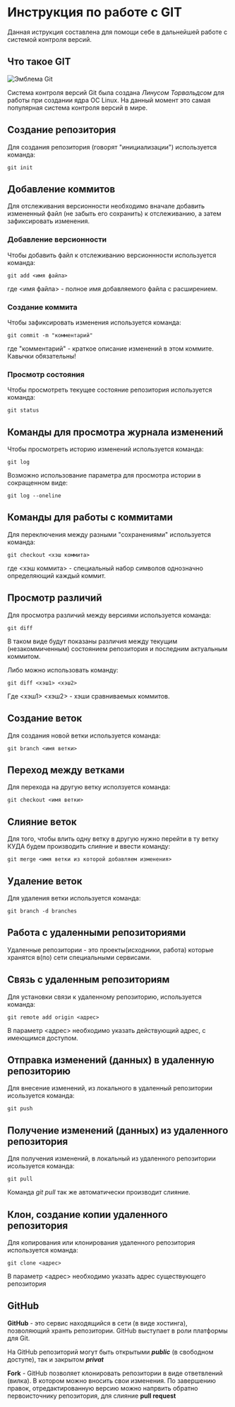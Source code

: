 # **Инструкция по работе с GIT**

Данная иструкция составлена для помощи себе в дальнейшей работе с системой контроля версий.

## Что такое GIT

![Эмблема Git](git.JPG)

Система контроля версий Git была создана *Линусом Торвальдсом* для работы при создании ядра ОС Linux. На данный момент это самая популярная система контроля версий в мире.

## Создание репозитория

Для создания репозитория (говорят "инициализации") используется команда:

    git init

## Добавление коммитов

Для отслеживания версионности необходимо вначале добавить измененный файл (не забыть его сохранить) к отслеживанию, а затем зафиксировать изменения.

### Добавление версионности

Чтобы добавить файл к отслеживанию версионнности используется команда:

    git add <имя файла>

где <имя файла> - полное имя добавляемого файла с расширением.

### Создание коммита

Чтобы зафиксировать изменения используется команда:

    git commit -m "комментарий"

где "комментарий" - краткое описание изменений в этом коммите. Кавычки обязательны!

### Просмотр состояния

Чтобы просмотреть текущее состояние репозитория используется команда:

    git status

## Команды для просмотра журнала изменений

Чтобы просмотреть историю изменений используется команда:

    git log

Возможно использование параметра для просмотра истории в сокращенном виде:

    git log --oneline

## Команды для работы с коммитами

Для переключения между разными "сохранениями" используется команда:

    git checkout <хэш коммита>

где <хэш коммита> - специальный набор символов однозначно определяющий каждый коммит.

## Просмотр различий

Для просмотра различий между версиями используется команда:

    git diff

В таком виде будут показаны различия между текущим (незакоммиченным) состоянием репозитория и последним актуальным коммитом.

Либо можно использовать команду:

    git diff <хэш1> <хэш2>

Где <хэш1> <хэш2> - хэши сравниваемых коммитов.

## Создание веток

Для создания новой ветки используется команда:

    git branch <имя ветки>

## Переход между ветками

Для перехода на другую ветку исползуется команда:

    git checkout <имя ветки>

## Слияние веток

Для того, чтобы влить одну ветку в другую нужно перейти в ту ветку КУДА будем производить слияние и ввести команду:

    git merge <имя ветки из которой добавляем изменения>

## Удаление веток

Для удаления ветки используется команда:
    
    git branch -d branches

## Работа с удаленными репозиториями

Удаленные репозитории - это проекты(исходники, работа) которые хранятся в(по) сети специальными сервисами.

## Связь с удаленным репозиториям

Для установки связи к удаленному репозиторию, используется команда:

    git remote add origin <адрес>

В параметр <адрес> необходимо указать действующий адрес, с имеющимся доступом.

## Отправка изменений (данных) в удаленную репозиторию

Для внесение изменений, из локального в удаленный репозитории исользуется команда:

    git push

## Получение изменений (данных) из удаленного репозитория

Для получения изменений, в локальный из удаленного репозитории исользуется команда:

    git pull

Команда _git pull_ так же автоматически производит слияние.

## Клон, создание копии удаленного репозитория

Для копирования или клонирования удаленного репозитория используется команда:

    git clone <адрес>

В параметр <адрес> необходимо указать адрес существующего репозитория

## GitHub

**GitHub** - это cервис находящийся в сети (в виде хостинга), позволяющий хранть репозитории. GitHub выступает в роли платформы для Git.

На GitHub репозиторий могут быть открытыми **_public_** (в свободном доступе), так и закрытом **_privat_**

**Fork** - GitHub позволяет клонировать репозитории в виде ответвлений (вилка). В котором можно вносить свои изменения. По завершению правок, отредактированную версию можно напрвить обратно первоисточнику репозитория, для слияние **pull request** 




